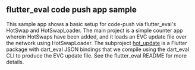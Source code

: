 ## flutter_eval code push app sample

This sample app shows a basic setup for code-push via flutter_eval's HotSwap
and HotSwapLoader. The main project is a simple counter app wherein HotSwaps
have been added, and it loads an EVC update file over the network using
HotSwapLoader. The subproject [hot_update](hot_update) is a Flutter package
with dart_eval JSON bindings that we compile using the dart_eval CLI to 
produce the EVC update file. See the flutter_eval README for more details.